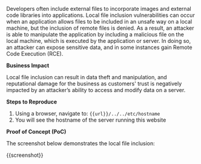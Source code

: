 Developers often include external files to incorporate images and external code libraries into applications. Local file inclusion vulnerabilities can occur when an application allows files to be included in an unsafe way on a local machine, but the inclusion of remote files is denied. As a result, an attacker is able to manipulate the application by including a malicious file on the local machine, which is executed by the application or server. In doing so, an attacker can expose sensitive data, and in some instances gain Remote Code Execution (RCE).

**Business Impact**

Local file inclusion can result in data theft and manipulation, and reputational damage for the business as customers' trust is negatively impacted by an attacker’s ability to access and modify data on a server.

**Steps to Reproduce**

1. Using a browser, navigate to: `{{url}}/../../etc/hostname`
1. You will see the hostname of the server running this website

**Proof of Concept (PoC)**

The screenshot below demonstrates the local file inclusion:

{{screenshot}}
